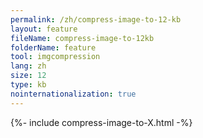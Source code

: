 ```yaml
---
permalink: /zh/compress-image-to-12-kb
layout: feature
fileName: compress-image-to-12kb
folderName: feature
tool: imgcompression
lang: zh
size: 12
type: kb
nointernationalization: true
---
```

{%- include compress-image-to-X.html -%}       
